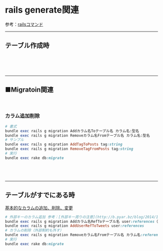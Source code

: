 
# rails generate関連

参考：[railsコマンド](http://railsdoc.com/rails)
　  
- - - 
## テーブル作成時
```

```
　  
　  
- - - 
## ■Migratoin関連
　  
### カラム追加削除
```ruby
# 書式
bundle exec rails g migration Addカラム名Toテーブル名 カラム名:型名
bundle exec rails g migration Removeカラム名Fromテーブル名 カラム名:型名
# サンプル
bundle exec rails g migration AddTagToPosts tag:string
bundle exec rails g migration RemoveTagFromPosts tag:string
# 実行
bundle exec rake db:migrate
```
　  
　  
- - - 
## テーブルがすでにある時
[基本的なカラムの追加、削除、変更](http://qiita.com/Kaki_Shoichi/items/077d0a282255cd92cff3)
```ruby
# 外部キーのカラム追加 参考：[外部キー周りの注意](http://b.pyar.bz/blog/2014/10/22/foreigner/)
bundle exec rails g migration Addカラム名RefToテーブル名 user:references（外部キーの追加：_idは記載しない）  
bundle exec rails g migration AddUserRefToTweets user:references
# カラムの削除（外部制約も外す）
bundle exec rails g migration Removeカラム名Fromテーブル名 カラム名:references
# 実行
bundle exec rake db:migrate
```
